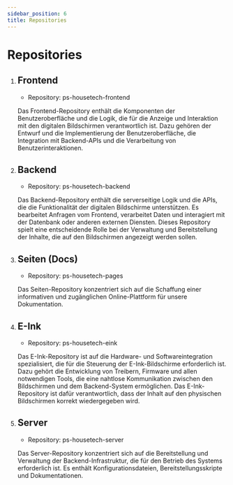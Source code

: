 ```yaml
---
sidebar_position: 6
title: Repositories
---
```

# Repositories
1. ## Frontend
   - Repository: ps-housetech-frontend
   
   Das Frontend-Repository enthält die Komponenten der Benutzeroberfläche und die Logik, die für die Anzeige und Interaktion mit den digitalen Bildschirmen verantwortlich ist. Dazu gehören der Entwurf und die Implementierung der Benutzeroberfläche, die Integration mit Backend-APIs und die Verarbeitung von Benutzerinteraktionen.

2. ## Backend
   - Repository: ps-housetech-backend
   
   Das Backend-Repository enthält die serverseitige Logik und die APIs, die die Funktionalität der digitalen Bildschirme unterstützen. Es bearbeitet Anfragen vom Frontend, verarbeitet Daten und interagiert mit der Datenbank oder anderen externen Diensten. Dieses Repository spielt eine entscheidende Rolle bei der Verwaltung und Bereitstellung der Inhalte, die auf den Bildschirmen angezeigt werden sollen.

3. ## Seiten (Docs)
   - Repository: ps-housetech-pages
   
   Das Seiten-Repository konzentriert sich auf die Schaffung einer informativen und zugänglichen Online-Plattform für unsere Dokumentation.

4. ## E-Ink
   - Repository: ps-housetech-eink

   Das E-Ink-Repository ist auf die Hardware- und Softwareintegration spezialisiert, die für die Steuerung der E-Ink-Bildschirme erforderlich ist. Dazu gehört die Entwicklung von Treibern, Firmware und allen notwendigen Tools, die eine nahtlose Kommunikation zwischen den Bildschirmen und dem Backend-System ermöglichen. Das E-Ink-Repository ist dafür verantwortlich, dass der Inhalt auf den physischen Bildschirmen korrekt wiedergegeben wird.

5. ## Server
   - Repository: ps-housetech-server
   
   Das Server-Repository konzentriert sich auf die Bereitstellung und Verwaltung der Backend-Infrastruktur, die für den Betrieb des Systems erforderlich ist. Es enthält Konfigurationsdateien, Bereitstellungsskripte und Dokumentationen.
